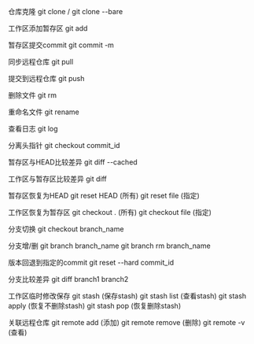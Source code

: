 
仓库克隆
git clone / git clone --bare

工作区添加暂存区
git add

暂存区提交commit
git commit -m 

同步远程仓库
git pull

提交到远程仓库
git push

删除文件
git rm

重命名文件
git rename

查看日志
git log

分离头指针
git checkout commit_id

暂存区与HEAD比较差异
git diff --cached

工作区与暂存区比较差异
git diff

暂存区恢复为HEAD
git reset HEAD (所有)
git reset file (指定)

工作区恢复为暂存区
git checkout .		(所有)
git checkout file	(指定)

分支切换
git checkout branch_name

分支增/删
git branch branch_name
git branch rm branch_name

版本回退到指定的commit
git reset --hard commit_id

分支比较差异
git diff branch1 branch2

工作区临时修改保存
git stash 		(保存stash)
git stash list 	(查看stash)
git stash apply (恢复不删除stash)
git stash pop 	(恢复删除stash)

关联远程仓库
git remote add		(添加)
git remote remove	(删除)
git remote -v 		(查看)
